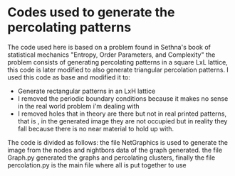 # Codes used to generate the percolating patterns
The code used here is based on a problem found in Sethna's book  of statistical mechanics "Entropy, Order Parameters, and Complexity" the problem consists of generating percolating 
patterns in a square LxL lattice, this code is later modified to also generate triangular percolation patterns. I used this code as base and modified it to:
* Generate rectangular patterns in an LxH lattice
* I removed the periodic boundary conditions because it makes no sense in the real world problem i'm dealing with
* I removed holes that in theory are there but not in real printed patterns, that is , in the generated image they are not occupied but in reality they fall because there is no near material to hold up with.

The code is divided as follows: the file NetGraphics is used to generate the image from the nodes and nightbors data of the graph generated. the file Graph.py generated the graphs and 
percolating clusters, finally the file percolation.py is the main file where all is put together to use
